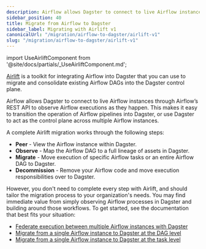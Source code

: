 ```yaml
---
description: Airflow allows Dagster to connect to live Airflow instances through Airflow’s REST API to observe Airflow executions as they happen, allowing you to easily transition the operation of Airflow pipelines into Dagster, or use Dagster as the control plane across multiple Airflow instances.
sidebar_position: 40
title: Migrate from Airflow to Dagster
sidebar_label: Migrating with Airlift v1
canonicalUrl: "/migration/airflow-to-dagster/airlift-v1"
slug: "/migration/airflow-to-dagster/airlift-v1"
---
```


import UseAirliftComponent from '@site/docs/partials/\_UseAirliftComponent.md';

<UseAirliftComponent />

[Airlift](/integrations/libraries/airlift) is a toolkit for integrating Airflow into Dagster that you can use to migrate and consolidate existing Airflow DAGs into the Dagster control plane.

Airflow allows Dagster to connect to live Airflow instances through Airflow’s REST API to observe Airflow executions as they happen. This makes it easy to transition the operation of Airflow pipelines into Dagster, or use Dagster to act as the control plane across multiple Airflow instances.

A complete Airlift migration works through the following steps:

- **Peer** - View the Airflow instance within Dagster.
- **Observe** - Map the Airflow DAG to a full lineage of assets in Dagster.
- **Migrate** - Move execution of specific Airflow tasks or an entire Airflow DAG to Dagster.
- **Decommission** - Remove your Airflow code and move execution responsibilities over to Dagster.

However, you don't need to complete every step with Airlift, and should tailor the migration process to your organization's needs. You may find immediate value from simply observing Airflow processes in Dagster and building around those workflows. To get started, see the documentation that best fits your situation:

- [Federate execution between multiple Airflow instances with Dagster](/migration/airflow-to-dagster/airlift-v1/federation)
- [Migrate from a single Airflow instance to Dagster at the DAG level](/migration/airflow-to-dagster/airlift-v1/dag-level-migration)
- [Migrate from a single Airflow instance to Dagster at the task level](/migration/airflow-to-dagster/airlift-v1/task-level-migration)
